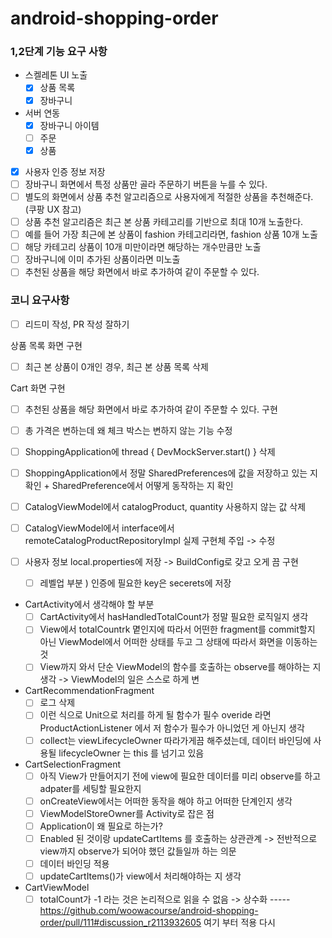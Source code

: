 # android-shopping-order

### 1,2단계 기능 요구 사항
- 스켈레톤 UI 노출
  - [x] 상품 목록
  - [x] 장바구니
- 서버 연동
  - [x] 장바구니 아이템
  - [ ] 주문
  - [x] 상품
- [x] 사용자 인증 정보 저장
- [ ] 장바구니 화면에서 특정 상품만 골라 주문하기 버튼을 누를 수 있다.
- [ ] 별도의 화면에서 상품 추천 알고리즘으로 사용자에게 적절한 상품을 추천해준다. (쿠팡 UX 참고)
- [ ] 상품 추천 알고리즘은 최근 본 상품 카테고리를 기반으로 최대 10개 노출한다.
- [ ] 예를 들어 가장 최근에 본 상품이 fashion 카테고리라면, fashion 상품 10개 노출
- [ ] 해당 카테고리 상품이 10개 미만이라면 해당하는 개수만큼만 노출
- [ ] 장바구니에 이미 추가된 상품이라면 미노출
- [ ] 추천된 상품을 해당 화면에서 바로 추가하여 같이 주문할 수 있다.

### 코니 요구사항
- [ ] 리드미 작성, PR 작성 잘하기

상품 목록 화면 구현
- [ ] 최근 본 상품이 0개인 경우, 최근 본 상품 목록 삭제

Cart 화면 구현
- [ ] 추천된 상품을 해당 화면에서 바로 추가하여 같이 주문할 수 있다. 구현
- [ ] 총 가격은 변하는데 왜 체크 박스는 변하지 않는 기능 수정

- [ ] ShoppingApplication에 thread { DevMockServer.start() } 삭제
- [ ] ShoppingApplication에서 정말 SharedPreferences에 값을 저장하고 있는 지 확인 + SharedPreference에서 어떻게 동작하는 지 확인
- [ ] CatalogViewModel에서 catalogProduct, quantity 사용하지 않는 값 삭제
- [ ] CatalogViewModel에서 interface에서 remoteCatalogProductRepositoryImpl 실제 구현체 주입 -> 수정
- [ ] 사용자 정보 local.properties에 저장 -> BuildConfig로 갖고 오게 끔 구현
  - [ ] 레벨업 부분 ) 인증에 필요한 key은 secerets에 저장
- CartActivity에서 생각해야 할 부분
  - [ ] CartActivity에서 hasHandledTotalCount가 정말 필요한 로직일지 생각
  - [ ] View에서 totalCountrk 몉인지에 따라서 어떤한 fragment를 commit할지 아닌 ViewModel에서 어떠한 상태를 두고 그 상태에 따라서 화면을 이동하는 것
  - [ ] View까지 와서 단순 ViewModel의 함수를 호출하는 observe를 해야하는 지 생각 -> ViewModel의 일은 스스로 하게 변
- CartRecommendationFragment
  - [ ] 로그 삭제 
  - [ ] 이런 식으로 Unit으로 처리를 하게 될 함수가 필수 overide 라면 ProductActionListener 에서 저 함수가 필수가 아니었던 게 아닌지 생각
  - [ ] collect는 viewLifecycleOwner 따라가게끔 해주셨는데, 데이터 바인딩에 사용될 lifecycleOwner 는 this 를 넘기고 있음
- CartSelectionFragment
  - [ ] 아직 View가 만들어지기 전에 view에 필요한 데이터를 미리 observe를 하고 adpater를 세팅할 필요한지
  - [ ] onCreateView에서는 어떠한 동작을 해야 하고 어떠한 단계인지 생각
  - [ ] ViewModelStoreOwner를 Activity로 잡은 점
  - [ ] Application이 왜 필요로 하는가?
  - [ ] Enabled 된 것이랑 updateCartItems 를 호출하는 상관관계 -> 전반적으로 view까지 observe가 되어야 했던 값들일까 하는 의문
  - [ ] 데이터 바인딩 적용
  - [ ] updateCartItems()가 view에서 처리해야하는 지 생각
- CartViewModel
  - [ ] totalCount가 -1 라는 것은 논리적으로 읽을 수 없음 -> 상수화
----- https://github.com/woowacourse/android-shopping-order/pull/111#discussion_r2113932605 여기 부터 적용 다시
